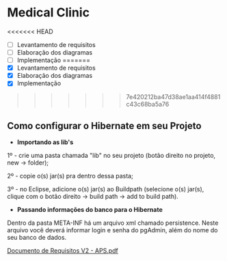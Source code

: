 # Medical Clinic

<<<<<<< HEAD
* [ ] Levantamento de requisitos
* [ ] Elaboração dos diagramas
* [ ] Implementação
=======
* [X] Levantamento de requisitos
* [X] Elaboração dos diagramas
* [X] Implementação
>>>>>>> 7e420212ba47d38ae1aa414f4881c43c68ba5a76

## Como configurar o Hibernate em seu Projeto

* **Importando as lib's**

1º - crie uma pasta chamada "lib" no seu projeto (botão direito no projeto, new -> folder);

2º - copie o(s) jar(s) pra dentro dessa pasta;

3º - no Eclipse, adicione o(s) jar(s) ao Buildpath (selecione o(s) jar(s), clique com o botão direito -> build path -> add to build path).

* **Passando informações do banco para o Hibernate**

Dentro da pasta META-INF há um arquivo xml chamado persistence. Neste arquivo você deverá informar login e senha do pgAdmin, além do nome do seu banco de dados.


[Documento de Requisitos V2 - APS.pdf](https://github.com/LeticiaFarias/Medical-Clinic/files/3932282/Documento.de.Requisitos.V2.-.APS.pdf)
